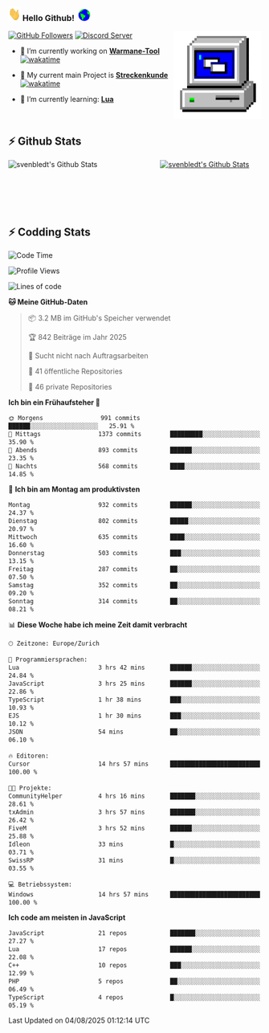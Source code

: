 ### <img src="https://github.com/svenbledt/svenbledt/blob/main/Assets/Hi.gif" height="28" width="24"> **Hello Github!** &nbsp;<img src="https://github.com/svenbledt/svenbledt/blob/main/Assets/Earth.gif" height="24" width="24">
[![GitHub Followers](https://img.shields.io/github/followers/svenbledt?label=Follow&style=flat-squaree&logo=github&labelColor=black&color=black&cacheSeconds=5)](https://github.com/svenbledt)
[![Discord Server](https://img.shields.io/discord/443405445831327754?style=flat-squeree&logo=discord&logoColor=white&label=Trojan%20Rotations%20Server&labelColor=black&color=gray&cacheSeconds=3650)](https://discord.gg/c6GZKjVhxw)
<img align="right" alt="PC GIF" src="https://github.com/svenbledt/svenbledt/blob/main/Assets/PC.gif" width="175" />

<p>

 - 🔭 I’m currently working on **[Warmane-Tool](https://github.com/svenbledt/Warmane-Bot)** [![wakatime](https://wakatime.com/badge/user/eb1cebc0-6a00-4f39-ab37-6770a4331515/project/b1c02622-6489-4920-898c-6e91c5bba727.svg)](https://wakatime.com/badge/user/eb1cebc0-6a00-4f39-ab37-6770a4331515/project/b1c02622-6489-4920-898c-6e91c5bba727)
 - 🔭 My current main Project is **[Streckenkunde](https://github.com/Streckenkunde)** [![wakatime](https://wakatime.com/badge/user/eb1cebc0-6a00-4f39-ab37-6770a4331515/project/8c10f4f0-0d09-4e0e-b526-eec4de9936b6.svg)](https://wakatime.com/badge/user/eb1cebc0-6a00-4f39-ab37-6770a4331515/project/8c10f4f0-0d09-4e0e-b526-eec4de9936b6)

 - 🌱 I’m currently learning: **[Lua](https://www.lua.org/)**
 
</p>

<br>

## :zap: Github Stats

<a href="https://github.com/svenbledt">
  <img align="left" src="https://github-readme-stats.vercel.app/api?username=svenbledt&show_icons=true&title_color=c9d1d9&icon_color=58a6da&text_color=c9d1d9&bg_color=0d1117&hide=issues" alt="svenbledt's Github Stats" width="60%">
 </a>
 <a href="https://github.com/svenbledt">
 <img src="https://github-readme-stats.vercel.app/api/top-langs/?username=svenbledt&show_icons=true&title_color=c9d1d9&icon_color=58a6da&text_color=c9d1d9&bg_color=0d1117" alt="svenbledt's Github Stats" width="35%">
 </a>

<br> <br> <br> <br> 
## :zap: Codding Stats

<!--START_SECTION:waka-->
![Code Time](http://img.shields.io/badge/Code%20Time-794%20hrs%2055%20mins-blue)

![Profile Views](http://img.shields.io/badge/Profilansichten-0-blue)

![Lines of code](https://img.shields.io/badge/Seit%20Hallo%20Welt%20habe%20ich%20geschrieben-37.2%20million%20Codezeilen-blue)

**🐱 Meine GitHub-Daten** 

> 📦 3.2 MB im GitHub's Speicher verwendet 
 > 
> 🏆 842 Beiträge im Jahr 2025
 > 
> 🚫 Sucht nicht nach Auftragsarbeiten
 > 
> 📜 41 öffentliche Repositories 
 > 
> 🔑 46 private Repositories 
 > 
**Ich bin ein Frühaufsteher 🐤** 

```text
🌞 Morgens                991 commits         ██████░░░░░░░░░░░░░░░░░░░   25.91 % 
🌆 Mittags                1373 commits        █████████░░░░░░░░░░░░░░░░   35.90 % 
🌃 Abends                 893 commits         ██████░░░░░░░░░░░░░░░░░░░   23.35 % 
🌙 Nachts                 568 commits         ████░░░░░░░░░░░░░░░░░░░░░   14.85 % 
```
📅 **Ich bin am Montag am produktivsten** 

```text
Montag                   932 commits         ██████░░░░░░░░░░░░░░░░░░░   24.37 % 
Dienstag                 802 commits         █████░░░░░░░░░░░░░░░░░░░░   20.97 % 
Mittwoch                 635 commits         ████░░░░░░░░░░░░░░░░░░░░░   16.60 % 
Donnerstag               503 commits         ███░░░░░░░░░░░░░░░░░░░░░░   13.15 % 
Freitag                  287 commits         ██░░░░░░░░░░░░░░░░░░░░░░░   07.50 % 
Samstag                  352 commits         ██░░░░░░░░░░░░░░░░░░░░░░░   09.20 % 
Sonntag                  314 commits         ██░░░░░░░░░░░░░░░░░░░░░░░   08.21 % 
```


📊 **Diese Woche habe ich meine Zeit damit verbracht** 

```text
🕑︎ Zeitzone: Europe/Zurich

💬 Programmiersprachen: 
Lua                      3 hrs 42 mins       ██████░░░░░░░░░░░░░░░░░░░   24.84 % 
JavaScript               3 hrs 25 mins       ██████░░░░░░░░░░░░░░░░░░░   22.86 % 
TypeScript               1 hr 38 mins        ███░░░░░░░░░░░░░░░░░░░░░░   10.93 % 
EJS                      1 hr 30 mins        ███░░░░░░░░░░░░░░░░░░░░░░   10.12 % 
JSON                     54 mins             ██░░░░░░░░░░░░░░░░░░░░░░░   06.10 % 

🔥 Editoren: 
Cursor                   14 hrs 57 mins      █████████████████████████   100.00 % 

🐱‍💻 Projekte: 
CommunityHelper          4 hrs 16 mins       ███████░░░░░░░░░░░░░░░░░░   28.61 % 
txAdmin                  3 hrs 57 mins       ███████░░░░░░░░░░░░░░░░░░   26.42 % 
FiveM                    3 hrs 52 mins       ██████░░░░░░░░░░░░░░░░░░░   25.88 % 
Idleon                   33 mins             █░░░░░░░░░░░░░░░░░░░░░░░░   03.71 % 
SwissRP                  31 mins             █░░░░░░░░░░░░░░░░░░░░░░░░   03.55 % 

💻 Betriebssystem: 
Windows                  14 hrs 57 mins      █████████████████████████   100.00 % 
```

**Ich code am meisten in JavaScript** 

```text
JavaScript               21 repos            ███████░░░░░░░░░░░░░░░░░░   27.27 % 
Lua                      17 repos            ██████░░░░░░░░░░░░░░░░░░░   22.08 % 
C++                      10 repos            ███░░░░░░░░░░░░░░░░░░░░░░   12.99 % 
PHP                      5 repos             ██░░░░░░░░░░░░░░░░░░░░░░░   06.49 % 
TypeScript               4 repos             █░░░░░░░░░░░░░░░░░░░░░░░░   05.19 % 
```




 Last Updated on 04/08/2025 01:12:14 UTC
<!--END_SECTION:waka-->
